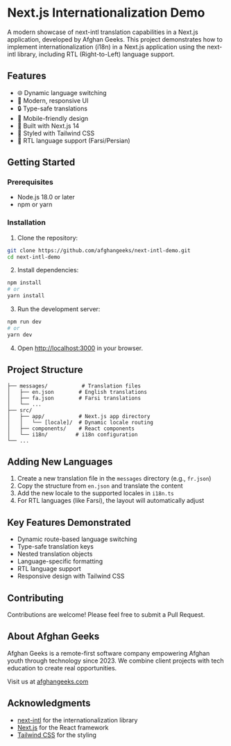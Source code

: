 # Next.js Internationalization Demo

A modern showcase of next-intl translation capabilities in a Next.js application, developed by Afghan Geeks. This project demonstrates how to implement internationalization (i18n) in a Next.js application using the next-intl library, including RTL (Right-to-Left) language support.

## Features

- 🌐 Dynamic language switching
- 🎨 Modern, responsive UI
- 🔒 Type-safe translations
- 📱 Mobile-friendly design
- 🚀 Built with Next.js 14
- 💅 Styled with Tailwind CSS
- 📖 RTL language support (Farsi/Persian)

## Getting Started

### Prerequisites

- Node.js 18.0 or later
- npm or yarn

### Installation

1. Clone the repository:

```bash
git clone https://github.com/afghangeeks/next-intl-demo.git
cd next-intl-demo
```

2. Install dependencies:

```bash
npm install
# or
yarn install
```

3. Run the development server:

```bash
npm run dev
# or
yarn dev
```

4. Open [http://localhost:3000](http://localhost:3000) in your browser.

## Project Structure

```
├── messages/           # Translation files
│   ├── en.json        # English translations
│   ├── fa.json        # Farsi translations
│   └── ...
├── src/
│   ├── app/           # Next.js app directory
│   │   └── [locale]/  # Dynamic locale routing
│   ├── components/    # React components
│   └── i18n/         # i18n configuration
└── ...
```

## Adding New Languages

1. Create a new translation file in the `messages` directory (e.g., `fr.json`)
2. Copy the structure from `en.json` and translate the content
3. Add the new locale to the supported locales in `i18n.ts`
4. For RTL languages (like Farsi), the layout will automatically adjust

## Key Features Demonstrated

- Dynamic route-based language switching
- Type-safe translation keys
- Nested translation objects
- Language-specific formatting
- RTL language support
- Responsive design with Tailwind CSS

## Contributing

Contributions are welcome! Please feel free to submit a Pull Request.

## About Afghan Geeks

Afghan Geeks is a remote-first software company empowering Afghan youth through technology since 2023. We combine client projects with tech education to create real opportunities.

Visit us at [afghangeeks.com](https://afghangeeks.com)

## Acknowledgments

- [next-intl](https://next-intl-docs.vercel.app/) for the internationalization library
- [Next.js](https://nextjs.org/) for the React framework
- [Tailwind CSS](https://tailwindcss.com/) for the styling
